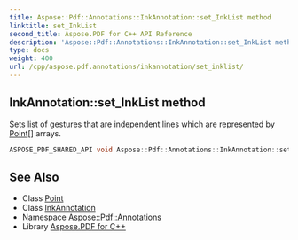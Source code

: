 ```yaml
---
title: Aspose::Pdf::Annotations::InkAnnotation::set_InkList method
linktitle: set_InkList
second_title: Aspose.PDF for C++ API Reference
description: 'Aspose::Pdf::Annotations::InkAnnotation::set_InkList method. Sets list of gestures that are independent lines which are represented by Point[] arrays in C++.'
type: docs
weight: 400
url: /cpp/aspose.pdf.annotations/inkannotation/set_inklist/
---
```

## InkAnnotation::set_InkList method


Sets list of gestures that are independent lines which are represented by [Point](../../../aspose.pdf/point/)[] arrays.

```cpp
ASPOSE_PDF_SHARED_API void Aspose::Pdf::Annotations::InkAnnotation::set_InkList(System::SharedPtr<System::Collections::Generic::IList<System::ArrayPtr<System::SharedPtr<Point>>>> value)
```

## See Also

* Class [Point](../../../aspose.pdf/point/)
* Class [InkAnnotation](../)
* Namespace [Aspose::Pdf::Annotations](../../)
* Library [Aspose.PDF for C++](../../../)
